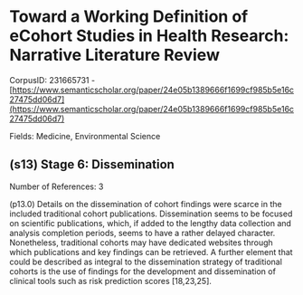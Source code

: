 # Toward a Working Definition of eCohort Studies in Health Research: Narrative Literature Review

CorpusID: 231665731 - [https://www.semanticscholar.org/paper/24e05b1389666f1699cf985b5e16c27475dd06d7](https://www.semanticscholar.org/paper/24e05b1389666f1699cf985b5e16c27475dd06d7)

Fields: Medicine, Environmental Science

## (s13) Stage 6: Dissemination
Number of References: 3

(p13.0) Details on the dissemination of cohort findings were scarce in the included traditional cohort publications. Dissemination seems to be focused on scientific publications, which, if added to the lengthy data collection and analysis completion periods, seems to have a rather delayed character. Nonetheless, traditional cohorts may have dedicated websites through which publications and key findings can be retrieved. A further element that could be described as integral to the dissemination strategy of traditional cohorts is the use of findings for the development and dissemination of clinical tools such as risk prediction scores [18,23,25].
